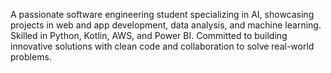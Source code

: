 A passionate software engineering student specializing in AI, showcasing projects in web and app development, data analysis, and machine learning. Skilled in Python, Kotlin, AWS, and Power BI. Committed to building innovative solutions with clean code and collaboration to solve real-world problems.
